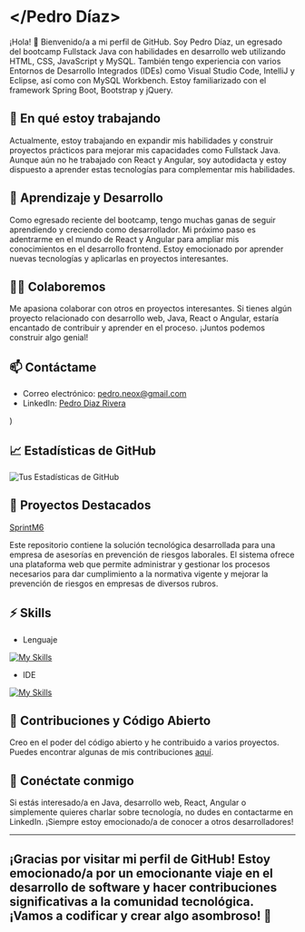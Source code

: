 # </Pedro Díaz>


¡Hola! 👋 Bienvenido/a a mi perfil de GitHub. Soy Pedro Díaz, un egresado del bootcamp Fullstack Java con habilidades en desarrollo web utilizando HTML, CSS, JavaScript y MySQL. También tengo experiencia con varios Entornos de Desarrollo Integrados (IDEs) como Visual Studio Code, IntelliJ y Eclipse, así como con MySQL Workbench. Estoy familiarizado con el framework Spring Boot, Bootstrap y jQuery.

## 🔭 En qué estoy trabajando

Actualmente, estoy trabajando en expandir mis habilidades y construir proyectos prácticos para mejorar mis capacidades como Fullstack Java. Aunque aún no he trabajado con React y Angular, soy autodidacta y estoy dispuesto a aprender estas tecnologías para complementar mis habilidades.

## 🌱 Aprendizaje y Desarrollo

Como egresado reciente del bootcamp, tengo muchas ganas de seguir aprendiendo y creciendo como desarrollador. Mi próximo paso es adentrarme en el mundo de React y Angular para ampliar mis conocimientos en el desarrollo frontend. Estoy emocionado por aprender nuevas tecnologías y aplicarlas en proyectos interesantes.

## 👯‍♀️ Colaboremos

Me apasiona colaborar con otros en proyectos interesantes. Si tienes algún proyecto relacionado con desarrollo web, Java, React o Angular, estaría encantado de contribuir y aprender en el proceso. ¡Juntos podemos construir algo genial!

## 📫 Contáctame

- Correo electrónico: [pedro.neox@gmail.com](mailto:pedro.neox@gmail.com)
- LinkedIn: [Pedro Diaz Rivera](www.linkedin.com/in/pedro-díaz-87964973)

)

## 📈 Estadísticas de GitHub

![Tus Estadísticas de GitHub](https://github-readme-stats.vercel.app/api?username=pediazr&show_icons=true&hide=issues&count_private=true)

## 🌟 Proyectos Destacados

 [SprintM6](https://github.com/pediazr/SprintM6)

Este repositorio contiene la solución tecnológica desarrollada para una empresa de asesorías en prevención de riesgos laborales. El sistema ofrece una plataforma web que permite administrar y gestionar los procesos necesarios para dar cumplimiento a la normativa vigente y mejorar la prevención de riesgos en empresas de diversos rubros.

## ⚡ Skills

- Lenguaje

[![My Skills](https://skillicons.dev/icons?i=js,html,css,jquery,bootstrap,mysql,java,vue)](https://skillicons.dev)

- IDE

[![My Skills](https://skillicons.dev/icons?i=,vscode,idea,eclipse,spring)](https://skillicons.dev)

<!---## 🏆 Logros en GitHub

- Menciona cualquier logro destacado relacionado con tu bootcamp, contribuciones a código abierto o proyectos personales.

## 📚 Artículos de Blog

Comparto mis experiencias y conocimientos relacionados con el desarrollo web y Java en mi [blog personal](https://tublog.com). Échale un vistazo para encontrar consejos útiles y tutoriales.
--->
## 🤝 Contribuciones y Código Abierto

Creo en el poder del código abierto y he contribuido a varios proyectos. Puedes encontrar algunas de mis contribuciones [aquí](https://github.com/pediazr?tab=repositories&q=&type=source).

## 📣 Conéctate conmigo

Si estás interesado/a en Java, desarrollo web, React, Angular o simplemente quieres charlar sobre tecnología, no dudes en contactarme en LinkedIn.
¡Siempre estoy emocionado/a de conocer a otros desarrolladores!



---

¡Gracias por visitar mi perfil de GitHub! Estoy emocionado/a por un emocionante viaje en el desarrollo de software y hacer contribuciones significativas a la comunidad tecnológica. ¡Vamos a codificar y crear algo asombroso! 🚀
---

